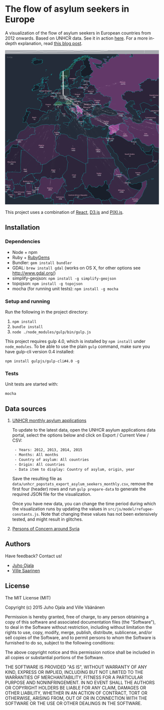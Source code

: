 # The flow of asylum seekers in Europe

A visualization of the flow of asylum seekers in European countries from 2012 onwards. Based on UNHCR data. See it in action [here](http://dev.lucify.com/the-flow-towards-europe/). For a more in-depth explanation, read [this blog post](https://medium.com/@lucify/a-novel-visualisation-of-the-refugee-crisis-565e40ab5a50).

![Visualization screenshot](asylum-seekers-screenshot.png)

This project uses a combination of [React](https://facebook.github.io/react/), [D3.js](http://d3js.org/) and [PIXI.js](http://www.pixijs.com/).


## Installation

### Dependencies

- Node + npm
- Ruby + [RubyGems](https://rubygems.org/pages/download)
- Bundler: `gem install bundler`
- GDAL: `brew install gdal` (works on OS X, for other options see <http://www.gdal.org/>)
- simplify-geojson: `npm install -g simplify-geojson`
- topojson: `npm install -g topojson`
- mocha (for running unit tests): `npm install -g mocha`

### Setup and running

Run the following in the project directory:

1. `npm install`
2. `bundle install`
3. `node ./node_modules/gulp/bin/gulp.js`

This project requires gulp 4.0, which is installed by `npm install` under `node_modules`. To be able to use the plain `gulp` command, make sure you have gulp-cli version 0.4 installed:
```
npm install gulpjs/gulp-cli#4.0 -g
```

### Tests

Unit tests are started with:

```
mocha
```


## Data sources

1. [UNHCR monthly asylum applications](http://popstats.unhcr.org/en/asylum_seekers_monthly)

	To update to the latest data, open the UNHCR asylum applications data portal, select the options below and click on Export / Current View / CSV:

		- Years: 2012, 2013, 2014, 2015
		- Months: All months
		- Country of asylum: All countries
		- Origin: All countries
		- Data item to display: Country of asylum, origin, year

	Save the resulting file as `data/unhcr_popstats_export_asylum_seekers_monthly.csv`, remove the first four (header) rows and run `gulp prepare-data` to generate the required JSON file for the visualization.

	Once you have new data, you can change the time period during which the visualization runs by updating the values in `src/js/model/refugee-constants.js`. Note that changing these values has not been extensively tested, and might result in glitches.

2. [Persons of Concern around Syria](http://data.unhcr.org/syrianrefugees/regional.php)

## Authors

Have feedback? Contact us!

- [Juho Ojala](https://twitter.com/ojalajuho)
- [Ville Saarinen](https://twitter.com/vsaarinen)

## License

The MIT License (MIT)

Copyright (c) 2015 Juho Ojala and Ville Väänänen

Permission is hereby granted, free of charge, to any person obtaining a copy
of this software and associated documentation files (the "Software"), to deal
in the Software without restriction, including without limitation the rights
to use, copy, modify, merge, publish, distribute, sublicense, and/or sell
copies of the Software, and to permit persons to whom the Software is
furnished to do so, subject to the following conditions:

The above copyright notice and this permission notice shall be included in all
copies or substantial portions of the Software.

THE SOFTWARE IS PROVIDED "AS IS", WITHOUT WARRANTY OF ANY KIND, EXPRESS OR
IMPLIED, INCLUDING BUT NOT LIMITED TO THE WARRANTIES OF MERCHANTABILITY,
FITNESS FOR A PARTICULAR PURPOSE AND NONINFRINGEMENT. IN NO EVENT SHALL THE
AUTHORS OR COPYRIGHT HOLDERS BE LIABLE FOR ANY CLAIM, DAMAGES OR OTHER
LIABILITY, WHETHER IN AN ACTION OF CONTRACT, TORT OR OTHERWISE, ARISING FROM,
OUT OF OR IN CONNECTION WITH THE SOFTWARE OR THE USE OR OTHER DEALINGS IN THE
SOFTWARE.


